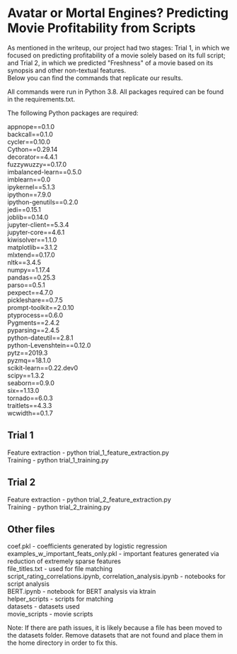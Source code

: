 # Avatar or Mortal Engines? Predicting Movie Profitability from Scripts
As mentioned in the writeup, our project had two stages: Trial 1, in which we focused on predicting profitability of a movie solely based on its full script; and Trial 2, in which we predicted "Freshness" of a movie based on its synopsis and other non-textual features.   
Below you can find the commands that replicate our results.

All commands were run in Python 3.8. All packages required can be found in the requirements.txt.

The following Python packages are required:

appnope==0.1.0  
backcall==0.1.0  
cycler==0.10.0  
Cython==0.29.14  
decorator==4.4.1  
fuzzywuzzy==0.17.0  
imbalanced-learn==0.5.0  
imblearn==0.0  
ipykernel==5.1.3  
ipython==7.9.0   
ipython-genutils==0.2.0   
jedi==0.15.1  
joblib==0.14.0  
jupyter-client==5.3.4  
jupyter-core==4.6.1  
kiwisolver==1.1.0  
matplotlib==3.1.2  
mlxtend==0.17.0  
nltk==3.4.5  
numpy==1.17.4  
pandas==0.25.3  
parso==0.5.1  
pexpect==4.7.0  
pickleshare==0.7.5  
prompt-toolkit==2.0.10  
ptyprocess==0.6.0   
Pygments==2.4.2  
pyparsing==2.4.5  
python-dateutil==2.8.1  
python-Levenshtein==0.12.0  
pytz==2019.3  
pyzmq==18.1.0   
scikit-learn==0.22.dev0  
scipy==1.3.2  
seaborn==0.9.0  
six==1.13.0  
tornado==6.0.3  
traitlets==4.3.3  
wcwidth==0.1.7  

## Trial 1
Feature extraction - python trial_1_feature_extraction.py  
Training - python trial_1_training.py  
 
## Trial 2
Feature extraction - python trial_2_feature_extraction.py  
Training - python trial_2_training.py  

## Other files
coef.pkl - coefficients generated by logistic regression   
examples_w_important_feats_only.pkl - important features generated via reduction of extremely sparse features    
file_titles.txt - used for file matching   
script_rating_correlations.ipynb, correlation_analysis.ipynb - notebooks for script analysis   
BERT.ipynb - notebook for BERT analysis via ktrain  
helper_scripts - scripts for matching   
datasets - datasets used  
movie_scripts - movie scripts    


Note: If there are path issues, it is likely because a file has been moved to the datasets folder. Remove datasets that are not found and place them in the home directory in order to fix this.
